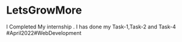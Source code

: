# LetsGrowMore
I Completed My internship . I has done my Task-1,Task-2 and Task-4  #April2022#WebDevelopment
